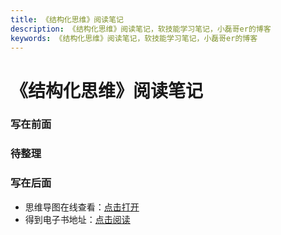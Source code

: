 ```yaml
---
title: 《结构化思维》阅读笔记
description: 《结构化思维》阅读笔记，软技能学习笔记，小磊哥er的博客
keywords: 《结构化思维》阅读笔记，软技能学习笔记，小磊哥er的博客
--- 
```


# 《结构化思维》阅读笔记

### 写在前面

### 待整理

### 写在后面
- 思维导图在线查看：[点击打开](/softskill_notes/attachment/43.《结构化思维》.svg)
- 得到电子书地址：[点击阅读](https://www.dedao.cn/ebook/detail?id=Lk89Yv4kyM12eaG795DmKAponOvLVWvO2Q3ZzdbYxN84JQR6XgEqBPljrbpzARlB)